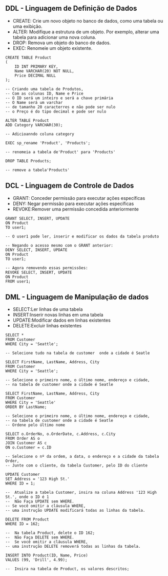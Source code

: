 ## DDL - Linguagem de Definição de Dados
* CREATE: Crie um novo objeto no banco de dados, como uma tabela ou uma exibição.
* ALTER:	Modifique a estrutura de um objeto. Por exemplo, alterar uma tabela para adicionar uma nova coluna.
* DROP:	Remova um objeto do banco de dados.
* EXEC:	Renomeie um objeto existente.
```
CREATE TABLE Product
(
    ID INT PRIMARY KEY,
    Name VARCHAR(20) NOT NULL,
    Price DECIMAL NULL
);

-- Criando uma tabela de Produtos,
-- Com as colunas ID, Name e Price
-- O ID será um inteiro e será a chave primária
-- O Name será um varchar
-- de tamanho 20 caracterres e não pode ser nulo
-- o Preço é do tipo decimal e pode ser nulo 
  ```
```
ALTER TABLE Product
ADD Category VARCHAR(30);

-- Adicioanndo coluna category
  ```
```
EXEC sp_rename 'Product', 'Products';

-- renomeia a tabela de'Product' para 'Products'
  ```
```
DROP TABLE Products;

-- remove a tabela'Products'
  ```
## DCL - Linguagem de Controle de Dados
* GRANT: Conceder permissão para executar ações específicas
* DENY: Negar permissão para executar ações específicas
* REVOKE:Remover uma permissão concedida anteriormente
```
GRANT SELECT, INSERT, UPDATE
ON Product
TO user1;

-- O user1 pode ler, inserir e modificar os dados da tabela produto
  ```
```
-- Negando o acesso mesmo com o GRANT anterior:
DENY SELECT, INSERT, UPDATE
ON Product
TO user1;

  ```
```
-- Agora removendo essas permissões:
REVOKE SELECT, INSERT, UPDATE
ON Product
FROM user1;

  ```

## DML - Linguagem de Manipulação de dados
* SELECT:Ler linhas de uma tabela
* INSERT:Inserir novas linhas em uma tabela
* UPDATE:Modificar dados em linhas existentes
* DELETE:Excluir linhas existentes
```
SELECT *
FROM Customer
WHERE City = 'Seattle';

-- Selecione tudo na tabela de customer  onde a cidade é Seatle
  ```
```
SELECT FirstName, LastName, Address, City
FROM Customer
WHERE City = 'Seattle';

-- Selecione o primeiro nome, o último nome, endereço e cidade,
-- na tabela de customer onde a cidade é Seatle
  ```
```
SELECT FirstName, LastName, Address, City
FROM Customer
WHERE City = 'Seattle'
ORDER BY LastName;

-- Selecione o primeiro nome, o último nome, endereço e cidade,
-- na tabela de customer onde a cidade é Seatle
-- Ordene pelo último nome
  ```
```
SELECT o.OrderNo, o.OrderDate, c.Address, c.City
FROM Order AS o
JOIN Customer AS c
ON o.Customer = c.ID

-- Selecione o nº da ordem, a data, o endereço e a cidade da tabela Order,
-- Junte com o cliente, da tabela Customer, pelo ID do cliente
  ```
```
UPDATE Customer
SET Address = '123 High St.'
WHERE ID = 1;

--  Atualize a tabela Customer, insira na coluna Address '123 High St.', onde o ID é 1
--  Não Faça UPDATE sem WHERE.
-- Se você omitir a cláusula WHERE,
-- uma instrução UPDATE modificará todas as linhas da tabela.
  ```
```
DELETE FROM Product
WHERE ID = 162;

--  Na tabela Product, delete o ID 162;
--  Não Faça DELETE sem WHERE.
--  Se você omitir a cláusula WHERE,
-- uma instrução DELETE removerá todas as linhas da tabela.
  ```
```
INSERT INTO Product(ID, Name, Price)
VALUES (99, 'Drill', 4.99);

--  Insira na tabela de Product, os valores descritos;
  ```
